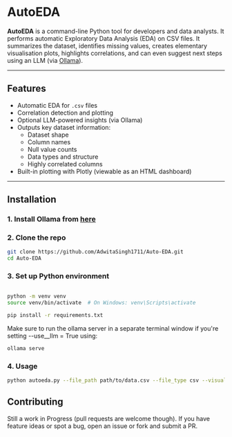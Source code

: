 # AutoEDA 

**AutoEDA** is a command-line Python tool for developers and data analysts. It performs automatic Exploratory Data Analysis (EDA) on CSV files. It summarizes the dataset, identifies missing values, creates elementary visualisation plots, highlights correlations, and can even suggest next steps using an LLM (via [Ollama](https://ollama.com)).

---

## Features

- Automatic EDA for `.csv` files
- Correlation detection and plotting
- Optional LLM-powered insights (via Ollama)
- Outputs key dataset information:
  - Dataset shape
  - Column names
  - Null value counts
  - Data types and structure
  - Highly correlated columns
- Built-in plotting with Plotly (viewable as an HTML dashboard)

---

## Installation

### 1. Install Ollama from [here](https://ollama.com/)

### 2. Clone the repo

```bash
git clone https://github.com/AdwitaSingh1711/Auto-EDA.git
cd Auto-EDA
```
### 3. Set up Python environment 

```bash

python -m venv venv
source venv/bin/activate  # On Windows: venv\Scripts\activate

pip install -r requirements.txt
```
Make sure to run the ollama server in a separate terminal window if you're setting --use__llm = True using:

```bash
ollama serve
```

### 4. Usage
```bash
python autoeda.py --file_path path/to/data.csv --file_type csv --visualise True --use_llm True
```

## Contributing 

Still a work in Progress (pull requests are welcome though). If you have feature ideas or spot a bug, open an issue or fork and submit a PR.